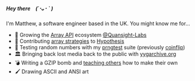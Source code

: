 ##### Hey there (´･ᴗ･ ` )

I'm Matthew, a software engineer based in the UK. You might know me for...

- 🏢 Growing the [Array API](https://data-apis.org/blog/array_api_standard_release/) ecosystem [@Quansight-Labs](https://github.com/Quansight-Labs)
- 🐛 Contributing [array strategies](https://hypothesis.readthedocs.io/en/latest/numpy.html#array-api) to [Hypothesis](https://github.com/HypothesisWorks/hypothesis/)
- 🎲 Testing random numbers with my [prngtest](https://github.com/honno/prngtest) suite (previously [coinflip](https://github.com/honno/coinflip))
- 🏛 Bringing back lost media back to the public with [yygarchive.org](https://www.yygarchive.org)
- 💣 Writing a GZIP bomb and [teaching others](https://honno.dev/gzip-quine) how to make their own
- 🖌  Drawing ASCII and ANSI art
